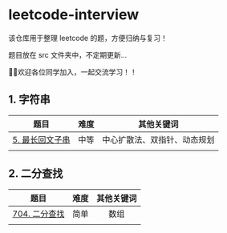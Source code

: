 # leetcode-interview

该仓库用于整理 leetcode 的题，方便归纳与复习！

题目放在 src 文件夹中，不定期更新...

👏👏欢迎各位同学加入，一起交流学习！！

## 1. 字符串

|                             题目                             | 难度 |          其他关键词          |
| :----------------------------------------------------------: | :--: | :--------------------------: |
| [5. 最长回文子串](https://leetcode.cn/problems/longest-palindromic-substring/) | 中等 | 中心扩散法、双指针、动态规划 |
|                                                              |      |                              |

## 2. 二分查找

|                             题目                             | 难度 | 其他关键词 |
| :----------------------------------------------------------: | :--: | :--------: |
| [704. 二分查找](https://leetcode.cn/problems/binary-search/) | 简单 |    数组    |
|                                                              |      |            |

